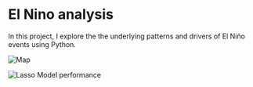 # El Nino analysis
In this project, I explore the the underlying patterns and drivers of El Niño events using Python.

![Map](https://github.com/didemch/el-nino/blob/main/El%20Nino%20Buoys.png)

![Lasso Model performance](https://github.com/didemch/el-nino/blob/main/Lasso%20El%20Nino.png)
